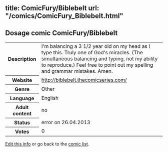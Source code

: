 title: ComicFury/Biblebelt
url: "/comics/ComicFury_Biblebelt.html"
---
Dosage comic ComicFury/Biblebelt
-----------------------------------------

<p id="msg"></p>
<script type="text/javascript">
if (window.location.search === '?edit_info_mail=sent_ok') {
  var elem = document.getElementById("msg");
  elem.innerHTML = 'Edited information sucessfully sent.';
  elem.className = 'ok';
}
</script>
<table class="comicinfo">
<tr>
<th>Description</th><td>I'm balancing a 3 1/2 year old on my head as I type this. Truly one of God's miracles. (The simultaneous balancing and typing, not my ability to reproduce.) Feel free to point out my spelling and grammar mistakes. Amen.</td>
</tr>
<tr>
<th>Website</th><td><a href="http://biblebelt.thecomicseries.com/">http://biblebelt.thecomicseries.com/</a></td>
</tr>
<tr>
<th>Genre</th><td>Other</td>
</tr>
<tr>
<th>Language</th><td>English</td>
</tr>
<tr>
<th>Adult content</th><td>no</td>
</tr>
<tr>
<th>Status</th><td>error on 26.04.2013</td>
</tr>
<tr>
<th>Votes</th><td>0</td>
</tr>
</table>

[Edit this info](ComicFury_Biblebelt_edit.html) or go back to the [comic list](../comic-index.html).
